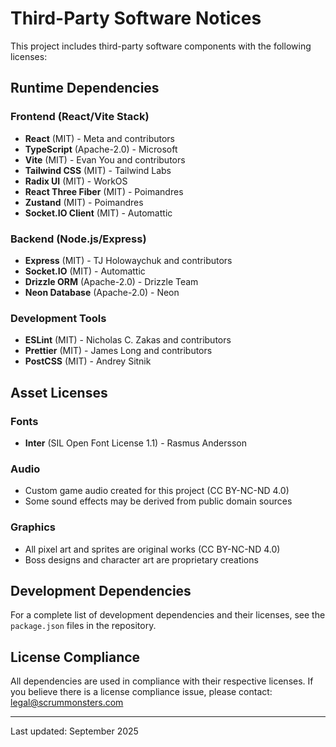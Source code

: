 # Third-Party Software Notices

This project includes third-party software components with the following licenses:

## Runtime Dependencies

### Frontend (React/Vite Stack)
- **React** (MIT) - Meta and contributors
- **TypeScript** (Apache-2.0) - Microsoft
- **Vite** (MIT) - Evan You and contributors
- **Tailwind CSS** (MIT) - Tailwind Labs
- **Radix UI** (MIT) - WorkOS
- **React Three Fiber** (MIT) - Poimandres
- **Zustand** (MIT) - Poimandres
- **Socket.IO Client** (MIT) - Automattic

### Backend (Node.js/Express)
- **Express** (MIT) - TJ Holowaychuk and contributors
- **Socket.IO** (MIT) - Automattic
- **Drizzle ORM** (Apache-2.0) - Drizzle Team
- **Neon Database** (Apache-2.0) - Neon

### Development Tools
- **ESLint** (MIT) - Nicholas C. Zakas and contributors
- **Prettier** (MIT) - James Long and contributors
- **PostCSS** (MIT) - Andrey Sitnik

## Asset Licenses

### Fonts
- **Inter** (SIL Open Font License 1.1) - Rasmus Andersson

### Audio
- Custom game audio created for this project (CC BY-NC-ND 4.0)
- Some sound effects may be derived from public domain sources

### Graphics
- All pixel art and sprites are original works (CC BY-NC-ND 4.0)
- Boss designs and character art are proprietary creations

## Development Dependencies
For a complete list of development dependencies and their licenses, see the `package.json` files in the repository.

## License Compliance
All dependencies are used in compliance with their respective licenses. If you believe there is a license compliance issue, please contact: legal@scrummonsters.com

---
Last updated: September 2025